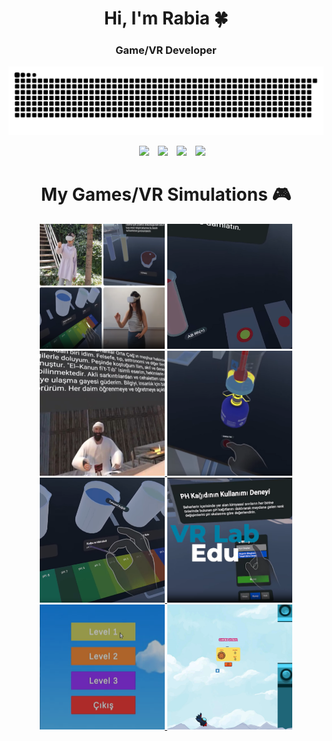 <h1 align="center">Hi, I'm Rabia 🍀 <a target="_blank"></h1>
<h3 align="center">Game/VR Developer </h3>
<p align = "center">
	<img src = "https://github.com/7oSkaaa/7oSkaaa/blob/output/github-contribution-grid-snake.svg?" alt = "Snake Game"/>
</p>

<p align="center">

 <div align="center"  class="icons-social" style="margin-left: 10px;">
        <a style="margin-left: 10px;"  target="_blank" href="https://www.linkedin.com/in/rabianurozdemir7/">
		<img src="https://img.icons8.com/doodle/40/000000/linkedin--v2.png"></a>
        <a style="margin-left: 10px;" target="_blank" href="https://github.com/rabianurozdemir">
		<img src="https://img.icons8.com/doodle/40/000000/github--v1.png"></a>
        <a style="margin-left: 10px;" target="_blank" href="https://www.instagram.com/rabis_ozdemir/?next=%2F">
		<img src="https://img.icons8.com/doodle/40/000000/instagram-new--v2.png"></a>
	<a style="margin-left: 10px;" target="_blank" href="https://www.youtube.com/@rabiaozdemir312">
		<img src="https://img.icons8.com/doodle/1x/youtube--v2.png" ></a>
</div>
</p>

<h1 align="center">My Games/VR Simulations 🎮<a target="_blank"></h1>
	
<p align="center" style="text-decoration: none;">
    <a href="https://vrlabedu.com/" target="_blank" style="text-decoration: none;">
        <img alt="VRLabEdu" width="200" height="200" src="https://github.com/rabianurozdemir/rabianurozdemir/blob/main/vrlabedu.png">
    </a>
    <a href="https://vrlabedu.com/" target="_blank">
        <img width="200" height="200" src="https://github.com/rabianurozdemir/rabianurozdemir/blob/main/bloodgroups_experiment.png">
    </a>
    <a href="https://vrlabedu.com/" target="_blank">
        <img width="200" height="200" src="https://github.com/rabianurozdemir/rabianurozdemir/blob/main/ibni_sina.jpeg">
    </a>
    <a href="https://vrlabedu.com/" target="_blank">
        <img width="200" height="200" src="https://github.com/rabianurozdemir/rabianurozdemir/blob/main/temperature_experiment.png">
    </a>
    <a href="https://vrlabedu.com/" target="_blank">
        <img width="200" height="200" src="https://github.com/rabianurozdemir/rabianurozdemir/blob/main/phpaper_experiment.png">
    </a>
    <a href="https://vrlabedu.com/" target="_blank">
        <img width="200" height="200" src="https://github.com/rabianurozdemir/rabianurozdemir/blob/main/vrlabedu2.png">
    </a>
    <a href="https://github.com/rabianurozdemir/Four-Operations-Game" target="_blank">
        <img width="200" height="200" src="https://github.com/rabianurozdemir/rabianurozdemir/blob/main/four_operations_game.png">
    </a>
    <a href="https://github.com/rabianurozdemir/Plane-Game" target="_blank">
        <img width="200" height="200" src="https://github.com/rabianurozdemir/rabianurozdemir/blob/main/plane_game.png">
    </a>
</p>







